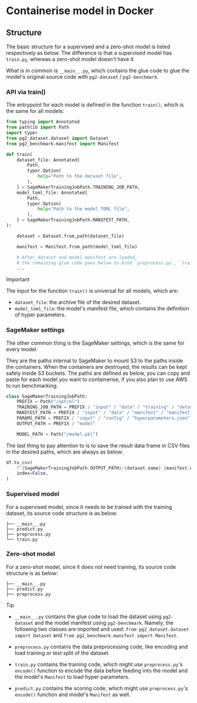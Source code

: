 # Containerise model in Docker

## Structure

The basic structure for a supervised and a zero-shot model is listed respectively as below. The difference is that a supervised model has `train.py`, whereas a zero-shot model doesn't have it.

What is in common is `__main__.py`, which contains the glue code to glue the model's original source code with `pg2-dataset` / `pg2-benchmark`.

### API via train()

The entrypoint for each model is defined in the function `train()`, which is the same for all models:

```python
from typing import Annotated
from pathlib import Path
import typer
from pg2_dataset.dataset import Dataset
from pg2_benchmark.manifest import Manifest

def train(
    dataset_file: Annotated[
        Path,
        typer.Option(
            help="Path to the dataset file",
        ),
    ] = SageMakerTrainingJobPath.TRAINING_JOB_PATH,
    model_toml_file: Annotated[
        Path,
        typer.Option(
            help="Path to the model TOML file",
        ),
    ] = SageMakerTrainingJobPath.MANIFEST_PATH,
):

    dataset = Dataset.from_path(dataset_file)

    manifest = Manifest.from_path(model_toml_file)

    # After dataset and model manifest are loaded,
    # the remaining glue code goes below to bind `preprocess.py`, `train.py` and `predict.py`.
    ...
```

> [!IMPORTANT]
> The input for the function `train()` is universal for all models, which are:
> * `dataset_file`: the archive file of the desired dataset.
> * `model_toml_file`: the model's manifest file, which contains the definition of hyper parameters.

### SageMaker settings

The other common thing is the SageMaker settings, which is the same for every model.

They are the paths internal to SageMaker to mount S3 to the paths inside the containers. When the containers are destroyed, the results can be kept safely inside S3 buckets. The paths are defined as below, you can copy and paste for each model you want to containerise, if you also plan to use AWS to run benchmarking.

```python
class SageMakerTrainingJobPath:
    PREFIX = Path("/opt/ml")
    TRAINING_JOB_PATH = PREFIX / "input" / "data" / "training" / "dataset.zip"
    MANIFEST_PATH = PREFIX / "input" / "data" / "manifest" / "manifest.toml"
    PARAMS_PATH = PREFIX / "input" / "config" / "hyperparameters.json"
    OUTPUT_PATH = PREFIX / "model"

    MODEL_PATH = Path("/model.pkl")
```

The last thing to pay attention to is to save the result data frame in CSV files in the desired paths, which are always as below:

```python
df.to_csv(
    f"{SageMakerTrainingJobPath.OUTPUT_PATH}/{dataset.name}_{manifest.name}.csv",
    index=False,
)
```

### Supervised model

For a supervised model, since it needs to be trained with the training dataset, its source code structure is as below:

```shell
├── __main__.py
├── predict.py
├── preprocess.py
└── train.py
```

### Zero-shot model

For a zero-shot model, since it does not need training, its source code structure is as below:

```shell
├── __main__.py
├── predict.py
├── preprocess.py
```

> [!TIP]
> * `__main__.py` contains the glue code to load the dataset using `pg2-dataset` and the model manifest using `pg2-benchmark`. Namely, the following two classes are imported and used: `from pg2_dataset.dataset import Dataset` and `from pg2_benchmark.manifest import Manifest`.
>
> * `preprocess.py` contains the data preprocessing code, like encoding and load training or test split of the dataset.
>
> * `train.py` contains the training code, which might use `preprocess.py`'s `encode()` function to encode the data before feeding into the model and the model's `Manifest` to load hyper parameters.
>
> * `predict.py` contains the scoring code, which might use `preprocess.py`'s `encode()` function and model's `Manifest` as well.
